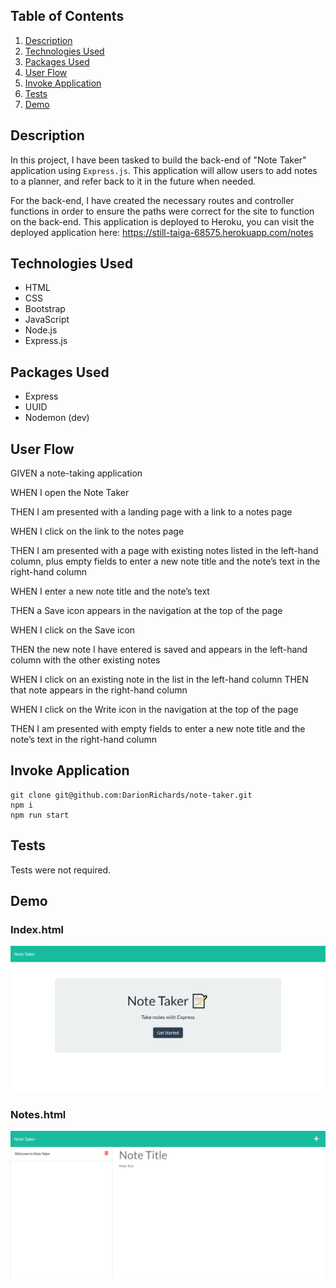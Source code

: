 ## **Table of Contents**

1.  [Description](#introduction)
2.  [Technologies Used](#technologies-used)
3.  [Packages Used](#packages-used)
4.  [User Flow](#user-flow)
5.  [Invoke Application](#invoke-application)
6.  [Tests](#tests)
7.  [Demo](#demo)

## **Description**

In this project, I have been tasked to build the back-end of "Note Taker" application using `Express.js`. This application will allow users to add notes to a planner, and refer back to it in the future when needed.

For the back-end, I have created the necessary routes and controller functions in order to ensure the paths were correct for the site to function on the back-end. This application is deployed to Heroku, you can visit the deployed application here: https://still-taiga-68575.herokuapp.com/notes

## **Technologies Used**

- HTML
- CSS
- Bootstrap
- JavaScript
- Node.js
- Express.js

## **Packages Used**

- Express
- UUID
- Nodemon (dev)

## **User Flow**

GIVEN a note-taking application

WHEN I open the Note Taker

THEN I am presented with a landing page with a link to a notes page

WHEN I click on the link to the notes page

THEN I am presented with a page with existing notes listed in the left-hand column, plus empty fields to enter a new note title and the note’s text in the right-hand column

WHEN I enter a new note title and the note’s text

THEN a Save icon appears in the navigation at the top of the page

WHEN I click on the Save icon

THEN the new note I have entered is saved and appears in the left-hand column with the other existing notes

WHEN I click on an existing note in the list in the left-hand column
THEN that note appears in the right-hand column

WHEN I click on the Write icon in the navigation at the top of the page

THEN I am presented with empty fields to enter a new note title and the note’s text in the right-hand column

## **Invoke Application**

```
git clone git@github.com:DarionRichards/note-taker.git
npm i
npm run start
```

## **Tests**

Tests were not required.

## **Demo**

### Index.html

<img src="./demo/still-taiga-68575.herokuapp.com_.png"/>

### Notes.html

<img src="./demo/still-taiga-68575.herokuapp.com_notes.png"/>
